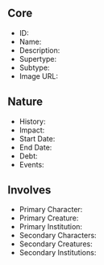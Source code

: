 ## Core
- <span class="text-field" data-tooltip="Text">ID</span>:
- <span class="text-field" data-tooltip="Text">Name</span>:
- <span class="text-field" data-tooltip="Text">Description</span>:
- <span class="text-field" data-tooltip="Text">Supertype</span>:
- <span class="text-field" data-tooltip="Text">Subtype</span>:
- <span class="text-field" data-tooltip="Text">Image URL</span>:

## Nature
- <span class="text-field" data-tooltip="Text">History</span>:
- <span class="text-field" data-tooltip="Text">Impact</span>:
- <span class="number-field" data-tooltip="Number">Start Date</span>:
- <span class="number-field" data-tooltip="Number">End Date</span>:
- <span class="number-field" data-tooltip="Number">Debt</span>:
- <span class="multi-link-field" data-tooltip="Multi Event">Events</span>:

## Involves
- <span class="link-field" data-tooltip="Single Character">Primary Character</span>:
- <span class="link-field" data-tooltip="Single Creature">Primary Creature</span>:
- <span class="link-field" data-tooltip="Single Institution">Primary Institution</span>:
- <span class="multi-link-field" data-tooltip="Multi Character">Secondary Characters</span>:
- <span class="multi-link-field" data-tooltip="Multi Creature">Secondary Creatures</span>:
- <span class="multi-link-field" data-tooltip="Multi Institution">Secondary Institutions</span>:
